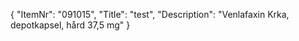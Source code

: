 {
  "ItemNr": "091015",
  "Title": "test",
  "Description": "Venlafaxin Krka, depotkapsel, hård 37,5 mg"
}